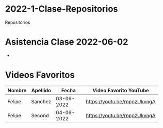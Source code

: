 # 2022-1-Clase-Repositorios
Repositorios


# Asistencia Clase 2022-06-02

- 


# Videos Favoritos

| Nombre | Apellido | Fecha      | Video Favorito YouTube       |
| ------ | -------- | ---------- | ---------------------------- |
| Felipe | Sanchez  | 03-06-2022 | https://youtu.be/rnppzUkvngA |
| Felipe | Second  | 04-06-2022 | https://youtu.be/rnppzUkvngA |


